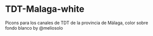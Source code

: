 # TDT-Malaga-white
Picons para los canales de TDT de la provincia de Málaga, color sobre fondo blanco by @meliosolo
